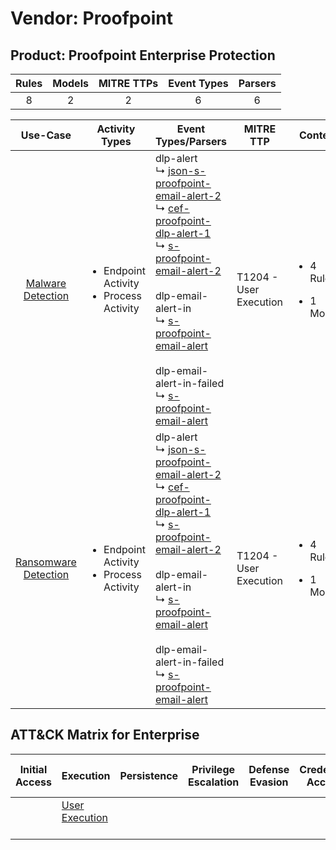Vendor: Proofpoint
==================
Product: Proofpoint Enterprise Protection
-----------------------------------------
| Rules | Models | MITRE TTPs | Event Types | Parsers |
|:-----:|:------:|:----------:|:-----------:|:-------:|
|   8   |   2    |     2      |      6      |    6    |

|                              Use-Case                               | Activity Types                                               | Event Types/Parsers                                                                                                                                                                                                                                                                                                                                                                                                                                                                                                                                  | MITRE TTP                  | Content                                             |
|:-------------------------------------------------------------------:| ------------------------------------------------------------ | ---------------------------------------------------------------------------------------------------------------------------------------------------------------------------------------------------------------------------------------------------------------------------------------------------------------------------------------------------------------------------------------------------------------------------------------------------------------------------------------------------------------------------------------------------- | -------------------------- | --------------------------------------------------- |
|    [Malware Detection](../UseCases/usecase_malware_detection.md)    | <ul><li>Endpoint Activity</li><li>Process Activity</li></ul> |  dlp-alert<br> ↳ [json-s-proofpoint-email-alert-2](../Parsers/parserContent_json-s-proofpoint-email-alert-2.md)<br> ↳ [cef-proofpoint-dlp-alert-1](../Parsers/parserContent_cef-proofpoint-dlp-alert-1.md)<br> ↳ [s-proofpoint-email-alert-2](../Parsers/parserContent_s-proofpoint-email-alert-2.md)<br><br> dlp-email-alert-in<br> ↳ [s-proofpoint-email-alert](../Parsers/parserContent_s-proofpoint-email-alert.md)<br><br> dlp-email-alert-in-failed<br> ↳ [s-proofpoint-email-alert](../Parsers/parserContent_s-proofpoint-email-alert.md)<br> | T1204 - User Execution<br> | <ul><li>4 Rules</li></ul><ul><li>1 Models</li></ul> |
| [Ransomware Detection](../UseCases/usecase_ransomware_detection.md) | <ul><li>Endpoint Activity</li><li>Process Activity</li></ul> |  dlp-alert<br> ↳ [json-s-proofpoint-email-alert-2](../Parsers/parserContent_json-s-proofpoint-email-alert-2.md)<br> ↳ [cef-proofpoint-dlp-alert-1](../Parsers/parserContent_cef-proofpoint-dlp-alert-1.md)<br> ↳ [s-proofpoint-email-alert-2](../Parsers/parserContent_s-proofpoint-email-alert-2.md)<br><br> dlp-email-alert-in<br> ↳ [s-proofpoint-email-alert](../Parsers/parserContent_s-proofpoint-email-alert.md)<br><br> dlp-email-alert-in-failed<br> ↳ [s-proofpoint-email-alert](../Parsers/parserContent_s-proofpoint-email-alert.md)<br> | T1204 - User Execution<br> | <ul><li>4 Rules</li></ul><ul><li>1 Models</li></ul> |

ATT&CK Matrix for Enterprise
----------------------------
| Initial Access | Execution                                                           | Persistence | Privilege Escalation | Defense Evasion | Credential Access | Discovery | Lateral Movement | Collection | Command and Control | Exfiltration | Impact |
| -------------- | ------------------------------------------------------------------- | ----------- | -------------------- | --------------- | ----------------- | --------- | ---------------- | ---------- | ------------------- | ------------ | ------ |
|                | [User Execution](https://attack.mitre.org/techniques/T1204)<br><br> |             |                      |                 |                   |           |                  |            |                     |              |        |